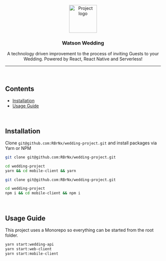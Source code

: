 <p align="center">
  <img height="90" src="https://user-images.githubusercontent.com/1332314/90372673-a785b600-e068-11ea-922d-99f449ccae35.png" alt="Project logo">
</p>

<h3 align="center">
  Watson Wedding
</h3>

<p align="center">
  A technology driven improvement to the process of inviting Guests to your Wedding. Powered by React, React Native and Serverless!
</p>

<hr />

<br />

## Contents

- [Installation](#installation)
- [Usage Guide](#usage-guide)

<br />

## Installation

Clone `git@github.com:RBrNx/wedding-project.git` and install packages via Yarn or NPM

```bash
git clone git@github.com:RBrNx/wedding-project.git

cd wedding-project
yarn && cd mobile-client && yarn
```

```bash
git clone git@github.com:RBrNx/wedding-project.git

cd wedding-project
npm i && cd mobile-client && npm i
```

<br />

## Usage Guide

This project uses a Monorepo so everything can be started from the root folder.

```bash
yarn start:wedding-api
yarn start:web-client
yarn start:mobile-client
```

<br />
